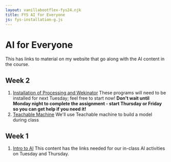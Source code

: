 ```yaml
---
layout: vanillabootflex-fys24.njk
title: FYS AI for Everyone
js: fys-installation-g.js
---
```


# AI for Everyone

This has links to material on my website that go along with the AI content in the course. 

<!-- ## Week 4
1. [Building an AI Model Project: The gory details](/fys-V07-23) The details for the steps you'll be completing during week 4. *You are welcome to work ahead!*
2. [Interesting outputs](/fys-V09/)

## Week 3
1. [Building a regression model and changing models](/fys-A04-regression-change-models-23/) This follows along with the first part of class Tuesday
2. [A3 Essay: Reviewing an AI application - identifying classifiers and regression in the wild](/fys-A03-23/) This is your assignment due **Thursday**
3. [Teachable Machine](https://teachablemachine.withgoogle.com/) We'll use Teachable machine to build a model during class
4. [A4 - Building an AI Project Model choices](/fys-V06-23) Watch the videos to see an overview of the types of models you could build. Remember your model choice is due **Tuesday** <a target="_blank" href="https://d2l.mountunion.edu/d2l/le/content/54369/viewContent/820927/View">A4 Build an AI Project Topic</a> -->


## Week 2

1. [Installation of Processing and Wekinator](/fys-installation/) These programs will need to be installed for next Tuesday; feel free to start now! **Don't wait until Monday night to complete the assignment - start Thursday or Friday so you can get help if you need it!**
2. [Teachable Machine](https://teachablemachine.withgoogle.com/) We'll use Teachable machine to build a model during class
<!-- 1. [Classifier models](/fys-V01-23/) This contains information that follows along with our in-class presentation about classifiers.
2. [Regression models](/fys-V03/) Similarly, this follows along with our information about regression models.
3. [A2 Classifier Model](/fys-a02-classifier-23/) This contains the assignment for next Tuesday, building your own classifier model. -->

## Week 1

1. [Intro to AI](/fys-24-01-ais/) This content has the links needed for our in-class AI activities on Tuesday and Thursday.

<!-- 3. [AI Writing](/fys-23-02-ai-writing)  -->

